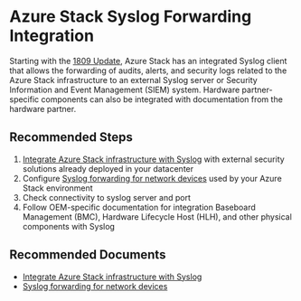 <properties
    pageTitle="Azure Stack Syslog Forwarding issues"
    description="Issues related to Azure Stack Syslog integration"
    service="microsoft.azurestack"
    resource="azurestack"
    authors="alexsmithMSFT"
    ms.author="alexsmit, mquian"
    displayOrder=""
    selfHelpType="generic"
    supportTopicIds="32629266"
    resourceTags=""
    productPesIds="16226"
    cloudEnvironments="public"
	articleId="5b2386bf-2c63-409b-ba0e-a0cdcb23f2fa"
/>

# Azure Stack Syslog Forwarding Integration

Starting with the [1809 Update](https://docs.microsoft.com/azure/azure-stack/azure-stack-update-1809#new-features), Azure Stack has an integrated Syslog client that allows the forwarding of audits, alerts, and security logs related to the Azure Stack infrastructure to an external Syslog server or Security Information and Event Management (SIEM) system. Hardware partner-specific components can also be integrated with documentation from the hardware partner.

## **Recommended Steps**

1. [Integrate Azure Stack infrastructure with Syslog](https://docs.microsoft.com/azure/azure-stack/azure-stack-integrate-security) with external security solutions already deployed in your datacenter<br>
2. Configure [Syslog forwarding for network devices](https://docs.microsoft.com/azure/azure-stack/azure-stack-integrate-physical-device-auditing#syslog-forwarding-for-network-devices) used by your Azure Stack environment
3. Check connectivity to syslog server and port
4. Follow OEM-specific documentation for integration Baseboard Management (BMC), Hardware Lifecycle Host (HLH), and other physical components with Syslog

## **Recommended Documents**

* [Integrate Azure Stack infrastructure with Syslog](https://docs.microsoft.com/azure/azure-stack/azure-stack-integrate-security)<br>
* [Syslog forwarding for network devices](https://docs.microsoft.com/azure/azure-stack/azure-stack-integrate-physical-device-auditing#syslog-forwarding-for-network-devices)
